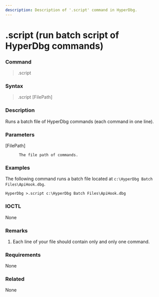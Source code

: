 ```yaml
---
description: Description of '.script' command in HyperDbg.
---
```


# .script \(run batch script of HyperDbg commands\)

### Command

> .script

### Syntax

> .script \[FilePath\]

### Description

Runs a batch file of HyperDbg commands \(each command in one line\).

### Parameters

\[FilePath\]

          The file path of commands.

### Examples

The following command runs a batch file located at `c:\HyperDbg Batch Files\ApiHook.dbg`.

```text
HyperDbg >.script c:\HyperDbg Batch Files\ApiHook.dbg
```

### IOCTL

None

### **Remarks**

1. Each line of your file should contain only and only one command.

### Requirements

None

### Related

None

